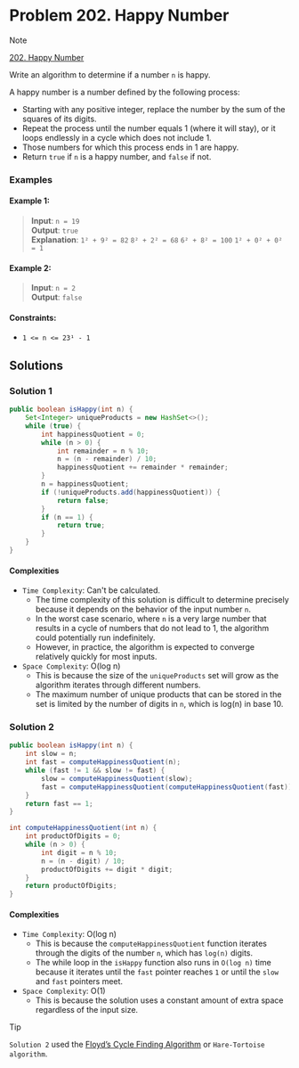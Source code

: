 # Problem 202. Happy Number

> [!NOTE]
> [202. Happy Number](https://leetcode.com/problems/happy-number/description/?envType=study-plan-v2&envId=top-interview-150)

Write an algorithm to determine if a number `n` is happy.

A happy number is a number defined by the following process:

- Starting with any positive integer, replace the number by the sum of the squares of its digits.
- Repeat the process until the number equals 1 (where it will stay), or it loops endlessly in a cycle which does not include 1.
- Those numbers for which this process ends in 1 are happy.
- Return `true` if `n` is a happy number, and `false` if not.

### Examples

#### Example 1:

> **Input**: `n = 19`<br/>
> **Output**: `true`<br/>
> **Explanation**:
> `1² + 9² = 82`
> `8² + 2² = 68`
> `6² + 8² = 100`
> `1² + 0² + 0² = 1`

#### Example 2:

> **Input**: `n = 2`<br/>
> **Output**: `false`<br/>

#### Constraints:

- `1 <= n <= 23¹ - 1`

## Solutions

### Solution 1

```java
public boolean isHappy(int n) {
    Set<Integer> uniqueProducts = new HashSet<>();
    while (true) {
        int happinessQuotient = 0;
        while (n > 0) {
            int remainder = n % 10;
            n = (n - remainder) / 10;
            happinessQuotient += remainder * remainder;
        }
        n = happinessQuotient;
        if (!uniqueProducts.add(happinessQuotient)) {
            return false;
        }
        if (n == 1) {
            return true;
        }
    }
}
```

#### Complexities

- `Time Complexity`: Can't be calculated.
    - The time complexity of this solution is difficult to determine precisely because it depends on the behavior of the input number `n`.
    - In the worst case scenario, where `n` is a very large number that results in a cycle of numbers that do not lead to 1, the algorithm could potentially run indefinitely.
    - However, in practice, the algorithm is expected to converge relatively quickly for most inputs.
- `Space Complexity`: O(log n)
    - This is because the size of the `uniqueProducts` set will grow as the algorithm iterates through different numbers.
    - The maximum number of unique products that can be stored in the set is limited by the number of digits in `n`, which is log(n) in base 10.

### Solution 2

```java
public boolean isHappy(int n) {
    int slow = n;
    int fast = computeHappinessQuotient(n);
    while (fast != 1 && slow != fast) {
        slow = computeHappinessQuotient(slow);
        fast = computeHappinessQuotient(computeHappinessQuotient(fast));
    }
    return fast == 1;
}

int computeHappinessQuotient(int n) {
    int productOfDigits = 0;
    while (n > 0) {
        int digit = n % 10;
        n = (n - digit) / 10;
        productOfDigits += digit * digit;
    }
    return productOfDigits;
}
```

#### Complexities

- `Time Complexity`: O(log n)
    - This is because the `computeHappinessQuotient` function iterates through the digits of the number `n`, which has `log(n)` digits.
    - The while loop in the `isHappy` function also runs in `O(log n)` time because it iterates until the `fast` pointer reaches `1` or until the `slow` and `fast` pointers meet.
- `Space Complexity`: O(1)
    - This is because the solution uses a constant amount of extra space regardless of the input size.

> [!TIP]
> `Solution 2` used the [Floyd’s Cycle Finding Algorithm](https://www.geeksforgeeks.org/floyds-cycle-finding-algorithm/) or `Hare-Tortoise algorithm`.
